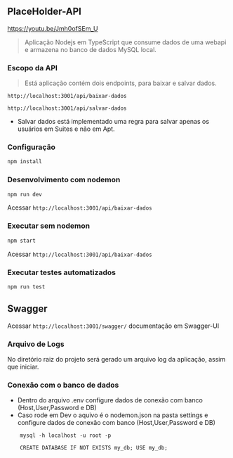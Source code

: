## PlaceHolder-API

https://youtu.be/Jmh0ofSEm_U

> Aplicação Nodejs em TypeScript que consume dados de uma webapi e armazena no banco de dados MySQL local.

### Escopo da API

> Está aplicação contém dois endpoints, para baixar e salvar dados.

`http://localhost:3001/api/baixar-dados`

`http://localhost:3001/api/salvar-dados`

- Salvar dados está implementado uma regra para salvar apenas os usuários em Suites e não em Apt.

### Configuração

```bash
npm install
```

### Desenvolvimento com nodemon

```bash
npm run dev
```

Acessar `http://localhost:3001/api/baixar-dados`

### Executar sem nodemon

```bash
npm start
```

Acessar `http://localhost:3001/api/baixar-dados`

### Executar testes automatizados

```bash
npm run test
```

## Swagger

Acessar `http://localhost:3001/swagger/` documentação em Swagger-UI

### Arquivo de Logs

No diretório raiz do projeto será gerado um arquivo log da aplicação, assim que iniciar.

### Conexão com o banco de dados

- Dentro do arquivo .env configure dados de conexão com banco (Host,User,Password e DB)
- Caso rode em Dev o aquivo é o nodemon.json na pasta settings e configure dados de conexão com banco (Host,User,Password e DB)


```conectar mysql server
    mysql -h localhost -u root -p
```

```criar banco de dados
    CREATE DATABASE IF NOT EXISTS my_db; USE my_db;
```
